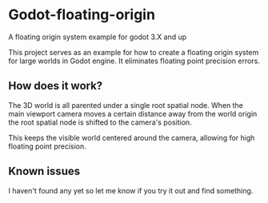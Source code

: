 # Godot-floating-origin
 A floating origin system example for godot 3.X and up


This project serves as an example for how to create a floating origin system for large worlds in Godot engine. It eliminates floating point precision errors.

## How does it work?
 The 3D world is all parented under a single root spatial node. When the main viewport camera moves a certain distance away from the world origin the root spatial node is shifted to the camera's position.

 This keeps the visible world centered around the camera, allowing for high floating point precision.


## Known issues
I haven't found any yet so let me know if you try it out and find something.